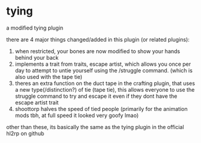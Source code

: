# tying
a modified tying plugin

there are 4 major things changed/added in this plugin (or related plugins):
1. when restricted, your bones are now modified to show your hands behind your back
2. implements a trait from traits, escape artist, which allows you once per day to attempt to untie yourself using the /struggle command. (which is also used with the tape tie)
3. theres an extra function on the duct tape in the crafting plugin, that uses a new type(/distinction?) of tie (tape tie), this allows everyone to use the struggle command to try and escape it even if they dont have the escape artist trait
4. shoottorp halves the speed of tied people (primarily for the animation mods tbh, at full speed it looked very goofy lmao)

other than these, its basically the same as the tying plugin in the official hl2rp on github 